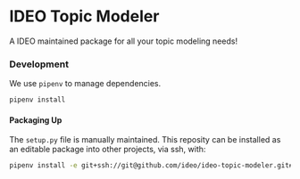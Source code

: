 # IDEO Topic Modeler

A IDEO maintained package for all your topic modeling needs!


### Development

We use `pipenv` to manage dependencies.
```bash
pipenv install
```

#### Packaging Up

The `setup.py` file is manually maintained. This reposity can be installed as an editable package into other projects, via ssh, with:
```bash
pipenv install -e git+ssh://git@github.com/ideo/ideo-topic-modeler.git#egg=ideo_topic_modeler
```